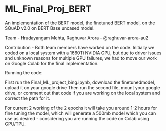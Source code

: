 # ML_Final_Proj_BERT
An implementation of the BERT model, the finetuned BERT model, on the SQuAD v2.0 on BERT Base uncased model. 

Team - Hrudayangam Mehta, Raghuvar Arora - @raghuvar-arora-au2

Contribution - Both team members have worked on the code. Initially we coded on a local system with a 1660Ti NVIDIA GPU, but due to driver issues and unknown reasons for multiple GPU failures, we had to move our work on Google Colab for the final implementation. 

Running the code:

First run the Final_ML_project_bing.ipynb, download the finetunedmodel, upload it on your google drive
Then run the second file, mount your google drive, or comment out that code if you are working on the local system and correct the path for it. 

For current 2 working of the 2 epochs it will take you around 1-2 hours for fine tuning the model, which will generate a 500mb model which you can use as desired - considering you are running the code on Colab using GPU/TPU. 


